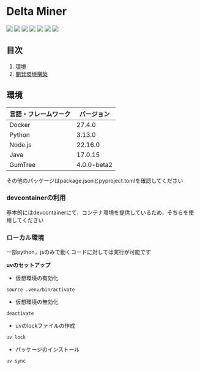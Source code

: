 
# Delta Miner　

<p style="display: inline">
<!-- 技術スタック一覧 -->
<img src="https://img.shields.io/badge/-Docker-2496ED.svg?logo=docker&style=for-the-badge&logoColor=white">
<img src="https://img.shields.io/badge/-Python-3776AB.svg?logo=python&style=for-the-badge&logoColor=white">
<img src="https://img.shields.io/badge/-Node.js-339933.svg?logo=node.js&style=for-the-badge&logoColor=white">
<img src="https://img.shields.io/badge/-JavaScript-F7DF1E.svg?logo=javascript&style=for-the-badge&logoColor=black">
<img src="https://img.shields.io/badge/-Java-007396.svg?logo=java&style=for-the-badge&logoColor=white">
<img src="https://img.shields.io/badge/-uv-7C4DFF.svg?style=for-the-badge&logoColor=white">
<img src="https://img.shields.io/badge/-GumTree-4B32C3.svg?style=for-the-badge&logoColor=white">
</p>

## 目次
1. [環境](#環境)
2. [開発環境構築](#開発環境構築)

## 環境
| 言語・フレームワーク  | バージョン  |
| --------------------- | ----------- |
| Docker                | 27.4.0      |
| Python                | 3.13.0      |
| Node.js               | 22.16.0     |
| Java                  | 17.0.15     |
| GumTree               | 4.0.0-beta2 |

その他のパッケージはpackage.jsonとpyproject.tomlを確認してください

### devcontainerの利用
基本的にはdevcontainerにて，コンテナ環境を提供しているため，そちらを使用してください

### ローカル環境
一部python，jsのみで動くコードに対しては実行が可能です

**uvのセットアップ**
- 仮想環境の有効化
```
source .venv/bin/activate
```
- 仮想環境の無効化
```
deactivate
```
- uvのlockファイルの作成
```
uv lock
```
- パッケージのインストール
```
uv sync
```
